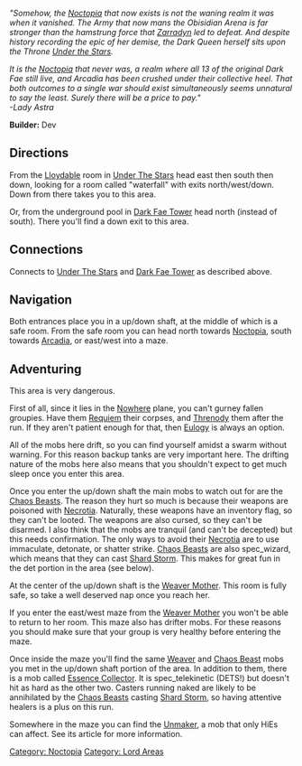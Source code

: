 *"Somehow, the [Noctopia](:Category:Noctopia "wikilink") that now exists
is not the waning realm it was when it vanished. The Army that now mans
the Obisidian Arena is far stronger than the hamstrung force that
[Zarradyn](Duke_Zarradyn "wikilink") led to defeat. And despite history
recording the epic of her demise, the Dark Queen herself sits upon the
Throne [Under the Stars](:Category:Under_The_Stars "wikilink").*

*It is the [Noctopia](:Category:Noctopia "wikilink") that never was, a
realm where all 13 of the original Dark Fae still live, and Arcadia has
been crushed under their collective heel. That both outcomes to a single
war should exist simultaneously seems unnatural to say the least. Surely
there will be a price to pay."*  
*-Lady Astra*

**Builder:** Dev

## Directions

From the [Lloydable](Lloydable "wikilink") room in [Under The
Stars](:Category:Under_The_Stars "wikilink") head east then south then
down, looking for a room called "waterfall" with exits north/west/down.
Down from there takes you to this area.

Or, from the underground pool in [Dark Fae
Tower](:Category:Dark_Fae_Tower "wikilink") head north (instead of
south). There you'll find a down exit to this area.

## Connections

Connects to [Under The Stars](:Category:Under_The_Stars "wikilink") and
[Dark Fae Tower](:Category:Dark_Fae_Tower "wikilink") as described
above.

## Navigation

Both entrances place you in a up/down shaft, at the middle of which is a
safe room. From the safe room you can head north towards
[Noctopia](:Category:Noctopia "wikilink"), south towards
[Arcadia](:Category:Arcadia "wikilink"), or east/west into a maze.

## Adventuring

This area is very dangerous.

First of all, since it lies in the
[Nowhere](:Category:Nowhere "wikilink") plane, you can't gurney fallen
groupies. Have them [Requiem](Requiem "wikilink") their corpses, and
[Threnody](Threnody "wikilink") them after the run. If they aren't
patient enough for that, then [Eulogy](Eulogy "wikilink") is always an
option.

All of the mobs here drift, so you can find yourself amidst a swarm
without warning. For this reason backup tanks are very important here.
The drifting nature of the mobs here also means that you shouldn't
expect to get much sleep once you enter this area.

Once you enter the up/down shaft the main mobs to watch out for are the
[Chaos Beasts](Chaos_Beast "wikilink"). The reason they hurt so much is
because their weapons are poisoned with
[Necrotia](:Category:_Necrotia "wikilink"). Naturally, these weapons
have an inventory flag, so they can't be looted. The weapons are also
cursed, so they can't be disarmed. I also think that the mobs are
tranquil (and can't be decepted) but this needs confirmation. The only
ways to avoid their [Necrotia](:Category:_Necrotia "wikilink") are to
use immaculate, detonate, or shatter strike. [Chaos
Beasts](Chaos_Beast "wikilink") are also spec_wizard, which means that
they can cast [Shard Storm](Shard_Storm "wikilink"). This makes for
great fun in the det portion in the area (see below).

At the center of the up/down shaft is the [Weaver
Mother](Weaver_Mother "wikilink"). This room is fully safe, so take a
well deserved nap once you reach her.

If you enter the east/west maze from the [Weaver
Mother](Weaver_Mother "wikilink") you won't be able to return to her
room. This maze also has drifter mobs. For these reasons you should make
sure that your group is very healthy before entering the maze.

Once inside the maze you'll find the same [Weaver](Weaver "wikilink")
and [Chaos Beast](Chaos_Beast "wikilink") mobs you met in the up/down
shaft portion of the area. In addition to them, there is a mob called
[Essence Collector](Essence_Collector "wikilink"). It is
spec_telekinetic (DETS!) but doesn't hit as hard as the other two.
Casters running naked are likely to be annihilated by the [Chaos
Beasts](Chaos_Beast "wikilink") casting [Shard
Storm](Shard_Storm "wikilink"), so having attentive healers is a plus on
this run.

Somewhere in the maze you can find the [Unmaker](Unmaker "wikilink"), a
mob that only HiEs can affect. See its article for more information.

[Category: Noctopia](Category:_Noctopia "wikilink") [Category: Lord
Areas](Category:_Lord_Areas "wikilink")

